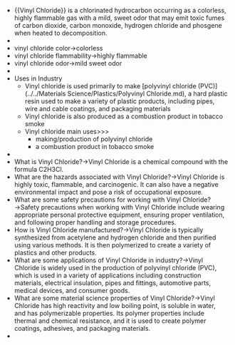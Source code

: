 - {{Vinyl Chloride}} is a chlorinated hydrocarbon occurring as a colorless, highly flammable gas with a mild, sweet odor that may emit toxic fumes of carbon dioxide, carbon monoxide, hydrogen chloride and phosgene when heated to decomposition.
- 
- vinyl chloride color→colorless
- vinyl chloride flammability→highly flammable
- vinyl chloride odor→mild sweet odor 
- 
- Uses in Industry
    - Vinyl chloride is used primarily to make [polyvinyl chloride (PVC)](../../Materials Science/Plastics/Polyvinyl Chloride.md), a hard plastic resin used to make a variety of plastic products, including pipes, wire and cable coatings, and packaging materials
    - Vinyl chloride is also produced as a combustion product in tobacco smoke
    - Vinyl chloride main uses>>>
        - making/production of polyvinyl chloride
        - a combustion product in tobacco smoke
- 
- What is Vinyl Chloride?→Vinyl Chloride is a chemical compound with the formula C2H3Cl.
- What are the hazards associated with Vinyl Chloride?→Vinyl Chloride is highly toxic, flammable, and carcinogenic. It can also have a negative environmental impact and pose a risk of occupational exposure.
- What are some safety precautions for working with Vinyl Chloride?→Safety precautions when working with Vinyl Chloride include wearing appropriate personal protective equipment, ensuring proper ventilation, and following proper handling and storage procedures.
- How is Vinyl Chloride manufactured?→Vinyl Chloride is typically synthesized from acetylene and hydrogen chloride and then purified using various methods. It is then polymerized to create a variety of plastics and other products.
- What are some applications of Vinyl Chloride in industry?→Vinyl Chloride is widely used in the production of polyvinyl chloride (PVC), which is used in a variety of applications including construction materials, electrical insulation, pipes and fittings, automotive parts, medical devices, and consumer goods.
- What are some material science properties of Vinyl Chloride?→Vinyl Chloride has high reactivity and low boiling point, is soluble in water, and has polymerizable properties. Its polymer properties include thermal and chemical resistance, and it is used to create polymer coatings, adhesives, and packaging materials.
- 
